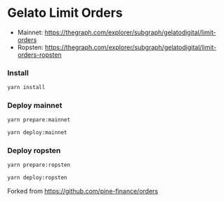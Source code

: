 # Gelato Limit Orders

- Mainnet: https://thegraph.com/explorer/subgraph/gelatodigital/limit-orders
- Ropsten: https://thegraph.com/explorer/subgraph/gelatodigital/limit-orders-ropsten

### Install

```bash
yarn install
```

### Deploy mainnet

```bash
yarn prepare:mainnet

yarn deploy:mainnet
```

### Deploy ropsten

```bash
yarn prepare:ropsten

yarn deploy:ropsten
```

Forked from https://github.com/pine-finance/orders
